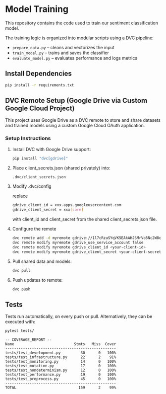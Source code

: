 # Model Training

This repository contains the code used to train our sentiment classification model.

The training logic is organized into modular scripts using a DVC pipeline:
- `prepare_data.py` – cleans and vectorizes the input
- `train_model.py` – trains and saves the classifier
- `evaluate_model.py` – evaluates performance and logs metrics

## Install Dependencies

```bash
pip install -r requirements.txt
```

## DVC Remote Setup (Google Drive via Custom Google Cloud Project)

This project uses Google Drive as a DVC remote to store and share datasets and trained models using a custom Google Cloud OAuth application.

### Setup Instructions

1. Install DVC with Google Drive support:

   ```bash
   pip install "dvc[gdrive]"
    ```

2. Place client_secrets.json (shared privately) into:

    ```bash
    .dvc/client_secrets.json
    ```

3. Modify .dvc/config

   replace 
   ``` bash
   gdrive_client_id = xxx.apps.googleusercontent.com
   gdrive_client_secret = xxx[core]
   ```
   with client_id and client_secret from the shared client_secrets.json file. 

5. Configure the remote

    ```bash
    dvc remote add -d myremote gdrive://1l7cRzuSYqVK5EAkAHJSMrVo5Nc2W8cbL
    dvc remote modify myremote gdrive_use_service_account false
    dvc remote modify myremote gdrive_client_id <your-client-id>
    dvc remote modify myremote gdrive_client_secret <your-client-secret>

    ```

6. Pull shared data and models:

    ```bash
    dvc pull
    ```

7. Push updates to remote:

    ```bash
    dvc push
    ```
## Tests
Tests run automatically, on every push or pull. Alternatively, they can be executed with:
```bash
pytest tests/
```
    
```
-- COVERAGE_REPORT --
Name                           Stmts   Miss  Cover
--------------------------------------------------
tests/test_development.py         30      0   100%
tests/test_infrastructure.py      22      2    91%
tests/test_monitoring.py          14      0   100%
tests/test_mutation.py            17      0   100%
tests/test_nondeterminism.py      12      0   100%
tests/test_performance.py         19      0   100%
tests/test_preprocess.py          45      0   100%
--------------------------------------------------
TOTAL                            159      2    99%
```
